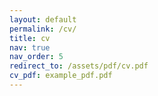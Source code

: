 ```yaml
---
layout: default
permalink: /cv/
title: cv
nav: true
nav_order: 5
redirect_to: /assets/pdf/cv.pdf
cv_pdf: example_pdf.pdf
---
```

